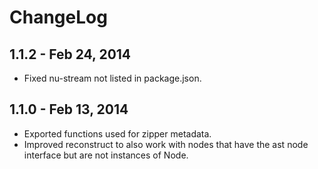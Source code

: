 # ChangeLog #

## 1.1.2 - Feb 24, 2014
* Fixed nu-stream not listed in package.json.

## 1.1.0 - Feb 13, 2014
* Exported functions used for zipper metadata.
* Improved reconstruct to also work with nodes that have the ast node interface but
  are not instances of Node.

